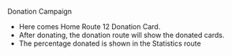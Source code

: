 Donation Campaign
- Here comes Home Route 12 Donation Card.
- After donating, the donation route will show the donated cards.
- The percentage donated is shown in the Statistics route

